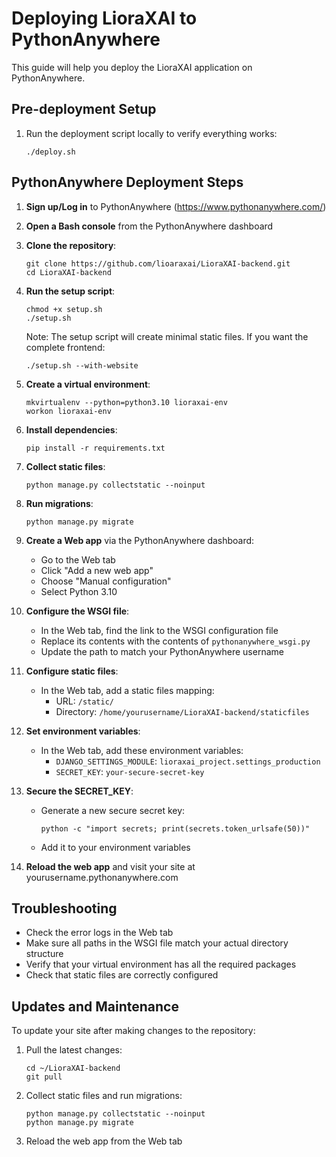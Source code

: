 # Deploying LioraXAI to PythonAnywhere

This guide will help you deploy the LioraXAI application on PythonAnywhere.

## Pre-deployment Setup

1. Run the deployment script locally to verify everything works:
   ```
   ./deploy.sh
   ```

## PythonAnywhere Deployment Steps

1. **Sign up/Log in** to PythonAnywhere (https://www.pythonanywhere.com/)

2. **Open a Bash console** from the PythonAnywhere dashboard

3. **Clone the repository**:
   ```
   git clone https://github.com/lioaraxai/LioraXAI-backend.git
   cd LioraXAI-backend
   ```

4. **Run the setup script**:
   ```
   chmod +x setup.sh
   ./setup.sh
   ```
   
   Note: The setup script will create minimal static files. If you want the complete frontend:
   ```
   ./setup.sh --with-website
   ```

5. **Create a virtual environment**:
   ```
   mkvirtualenv --python=python3.10 lioraxai-env
   workon lioraxai-env
   ```

6. **Install dependencies**:
   ```
   pip install -r requirements.txt
   ```

7. **Collect static files**:
   ```
   python manage.py collectstatic --noinput
   ```

8. **Run migrations**:
   ```
   python manage.py migrate
   ```

9. **Create a Web app** via the PythonAnywhere dashboard:
    - Go to the Web tab
    - Click "Add a new web app"
    - Choose "Manual configuration"
    - Select Python 3.10

10. **Configure the WSGI file**:
    - In the Web tab, find the link to the WSGI configuration file
    - Replace its contents with the contents of `pythonanywhere_wsgi.py`
    - Update the path to match your PythonAnywhere username

11. **Configure static files**:
    - In the Web tab, add a static files mapping:
      - URL: `/static/`
      - Directory: `/home/yourusername/LioraXAI-backend/staticfiles`

12. **Set environment variables**:
    - In the Web tab, add these environment variables:
      - `DJANGO_SETTINGS_MODULE`: `lioraxai_project.settings_production`
      - `SECRET_KEY`: `your-secure-secret-key`

13. **Secure the SECRET_KEY**:
    - Generate a new secure secret key:
      ```
      python -c "import secrets; print(secrets.token_urlsafe(50))"
      ```
    - Add it to your environment variables

14. **Reload the web app** and visit your site at yourusername.pythonanywhere.com

## Troubleshooting

- Check the error logs in the Web tab
- Make sure all paths in the WSGI file match your actual directory structure
- Verify that your virtual environment has all the required packages
- Check that static files are correctly configured

## Updates and Maintenance

To update your site after making changes to the repository:

1. Pull the latest changes:
   ```
   cd ~/LioraXAI-backend
   git pull
   ```

2. Collect static files and run migrations:
   ```
   python manage.py collectstatic --noinput
   python manage.py migrate
   ```

3. Reload the web app from the Web tab 